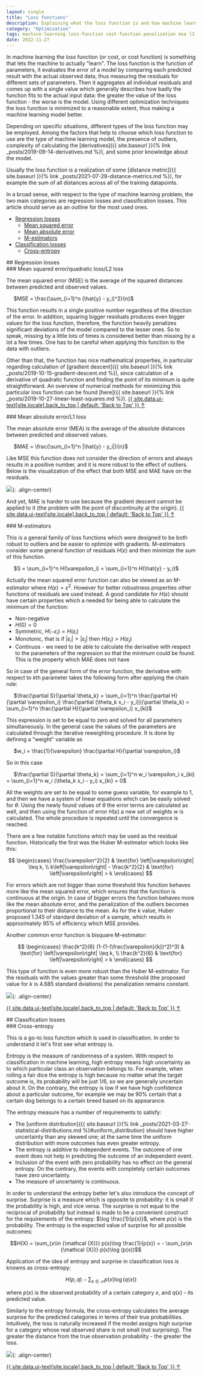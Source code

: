 ```yaml
---
layout: single
title: "Loss functions"
description: Explaining what the loss function is and how machine learning utilizes it
category: "Optimization"
tags: machine-learning loss-function cost-function penalization mse l2 mean-squared-error quadratic-loss l1 mean-absolute-error mae m-estimator huber-loss bisquare-loss-function entropy cross-entropy
date: 2022-11-27
---
```


In machine learning the loss function (or cost, or cost function) is something that lets the machine to actually "learn". The loss function is the function of parameters, it evaluates the error of a model by comparing each predicted result with the actual observed data, thus measuring the residuals for different sets of parameters. Then it aggregates all individual residuals and comes up with a single value which generally describes how badly the function fits to the actual input data: the greater the value of the loss function - the worse is the model. Using different optimization techniques the loss function is minimized to a reasonable extent, thus making a machine learning model better.

Depending on specific situations, different types of the loss function may be employed. Among the factors that help to choose which loss function to use are the type of machine learning model, the presence of outliers, complexity of calculating the [derivatives]({{ site.baseurl }}{% link _posts/2019-09-14-derivatives.md %}), and some prior knowledge about the model.

Usually the loss function is a realization of some [distance metric]({{ site.baseurl }}{% link _posts/2021-07-29-distance-metrics.md %}), for example the sum of all distances across all of the training datapoints.

In a broad sense, with respect to the type of machine learning problem, the two main categories are regression losses and classification losses. This article should serve as an outline for the most used ones.

* [Regression losses](#regression_loss)
  * [Mean squared error](#mse)
  * [Mean absolute error](#mae)
  * [M-estimators](#m_estimators)
* [Classification losses](#classification_loss)
  * [Cross-entropy](#entropy)

<div id='regression_loss'/>
## Regression losses

<div id='mse'/>
### Mean squared error/quadratic loss/L2 loss

The mean squared error (MSE) is the average of the squared distances between predicted and observed values.

&nbsp;&nbsp;&nbsp;&nbsp;
$MSE = \frac{\sum_{i=1}^n (\hat{y} - y_i)^2}{n}$

This function results in a single positive number regardless of the direction of the error. In addition, squaring bigger residuals produces even bigger values for the loss function, therefore, the function heavily penalizes significant deviations of the model compared to the lesser ones. So to speak, missing by a little lots of times is considered better than missing by a lot a few times. One has to be careful when applying this function to the data with outliers.

Other than that, the function has nice mathematical properties, in particular regarding calculation of [gradient descent]({{ site.baseurl }}{% link _posts/2019-10-15-gradient-descent.md %}), since calculation of a derivative of quadratic function and finding the point of its minimum is quite straightforward.
An overview of numerical methods for minimizing this particular loss function can be found [here]({{ site.baseurl }}{% link _posts/2019-10-27-linear-least-squares.md %}).
<a href="#page-title" class="back-to-top">{{ site.data.ui-text[site.locale].back_to_top | default: 'Back to Top' }} &uarr;</a>

<div id='mae'/>
### Mean absolute error/L1 loss

The mean absolute error (MEA) is the average of the absolute distances between predicted and observed values.

&nbsp;&nbsp;&nbsp;&nbsp;
$MAE = \frac{\sum_{i=1}^n |\hat{y} - y_i|}{n}$

Like MSE this function does not consider the direction of errors and always results in a positive number, and it is more robust to the effect of outliers. Below is the visualization of the effect that both MSE and MAE have on the residuals.

![](/assets/images/optimization/absolute_and_squared_error.png){: .align-center}

And yet, MAE is harder to use because the gradient descent cannot be applied to it (the problem with the point of discontinuity at the origin).
<a href="#page-title" class="back-to-top">{{ site.data.ui-text[site.locale].back_to_top | default: 'Back to Top' }} &uarr;</a>

<div id='m_estimators'/>
### M-estimators

This is a general family of loss functions which were designed to be both robust to outliers and be easier to optimize with gradients. M-estimators consider some general function of residuals $H(\varepsilon)$ and then minimize the sum of this function.

&nbsp;&nbsp;&nbsp;&nbsp;
$S = \sum_{i=1}^n H(\varepsilon_i) = \sum_{i=1}^n H(\hat{y} - y_i)$

Actually the mean squared error function can also be viewed as an M-estimator where $H(\varepsilon)=\varepsilon^2$. However for better robustness properties other functions of residuals are used instead. A good candidate for $H(\varepsilon)$ should have certain properties which a needed for being able to calculate the minimum of the function:

 * Non-negative
 * $H(0) = 0$
 * Symmetric, $H(-\varepsilon_i) = H(\varepsilon_i)$
 * Monotonic, that is if $\lvert\varepsilon_i \rvert > \lvert\varepsilon_j \rvert$ then $H(\varepsilon_i) > H(\varepsilon_j)$
 * Continuos - we need to be able to calculate the derivative with respect to the parameters of the regression so that the minimum could be found. This is the property which MAE does not have

So in case of the general form of the error function, the derivative with respect to $k$th parameter takes the following form after applying the chain rule:

&nbsp;&nbsp;&nbsp;&nbsp;
$\frac{\partial S}{\partial \theta_k} = \sum_{i=1}^n \frac{\partial H}{\partial \varepsilon_i}  \frac{\partial (\theta_k x_i - y_i)}{\partial \theta_k} = \sum_{i=1}^n \frac{\partial H}{\partial \varepsilon_i} x_{ki}$

This expression is set to be equal to zero and solved for all parameters simultaneously. In the general case the values of the parameters are calculated through the iterative reweighting procedure. It is done by defining a "weight" variable as

&nbsp;&nbsp;&nbsp;&nbsp;
$w_i = \frac{1}{\varepsilon} \frac{\partial H}{\partial \varepsilon_i}$

So in this case

&nbsp;&nbsp;&nbsp;&nbsp;
$\frac{\partial S}{\partial \theta_k} = \sum_{i=1}^n w_i \varepsilon_i x_{ki} = \sum_{i=1}^n w_i (\theta_k x_i - y_i) x_{ki} = 0$

All the weights are set to be equal to some guess variable, for example to 1, and then we have a system of linear equations which can be easily solved for $\theta$. Using the newly found values of $\theta$ the error terms are calculated as well, and then using the function of error $H(\varepsilon)$ a new set of weights $w$ is calculated. The whole procedure is repeated until the convergence is reached.

There are a few notable functions which may be used as the residual function. Historically the first was the Huber M-estimator which looks like this:

$$
\begin{cases}
\frac{\varepsilon^2}{2} & \text{for} \left|\varepsilon\right| \leq k, \\
k\left|\varepsilon\right| - \frac{k^2}{2} & \text{for} \left|\varepsilon\right| > k
\end{cases}
$$

For errors which are not bigger than some threshold this function behaves more like the mean squared error, which ensures that the function is continuous at the origin. In case of bigger errors the function behaves more like the mean absolute error, and the penalization of the outliers becomes proportional to their distance to the mean. As for the $k$ value, Huber proposed 1.345 of standard deviation of a sample, which results in approximately 95% of efficiency which MSE provides.

Another common error function is bisquare M-estimator:

$$
\begin{cases}
\frac{k^2}{6} (1-(1-(\frac{\varepsilon}{k})^2)^3) & \text{for} \left|\varepsilon\right| \leq k, \\
\frac{k^2}{6} & \text{for} \left|\varepsilon\right| > k
\end{cases}
$$

This type of function is even more robust than the Huber M-estimator. For the residuals with the values greater than some threshold (the proposed value for $k$ is 4.685 standard dviations) the penalization remains constant.

![](/assets/images/optimization/m_estimators_loss.png){: .align-center}

<a href="#page-title" class="back-to-top">{{ site.data.ui-text[site.locale].back_to_top | default: 'Back to Top' }} &uarr;</a>

<div id='classification_loss'/>
## Classification losses

<div id='entropy'/>
### Cross-entropy

This is a go-to loss function which is used in classification. In order to understand it let's first see what entropy is.

Entropy is the measure of randomness of a system. With respect to classification in machine learning, high entropy means high uncertainty as to which particular class an observation belongs to. For example, when rolling a fair dice the entropy is high because no matter what the target outcome is, its probability will be just 1/6, so we are generally uncertain about it. On the contrary, the entropy is low if we have high confidence about a particular outcome, for example we may be 90% certain that a certain dog belongs to a certain breed based on its appearance.

The entropy measure has a number of requirements to satisfy:
 * The [uniform distribution]({{ site.baseurl }}{% link _posts/2021-03-27-statistical-distributions.md %}#uniform_distribution) should have higher uncertainty than any skewed one; at the same time the uniform distribution with more outcomes has even greater entropy.
 * The entropy is additive to independent events. The outcome of one event does not help in predicting the outcome of an independent event.
 * Inclusion of the event with zero probability has no effect on the general entropy. On the contrary, the events with completely certain outcomes have zero uncertainty.
 * The measure of uncertainty is continuous.

In order to understand the entropy better let's also introduce the concept of surprise. Surprise is a measure which is opposite to probability: it is small if the probability is high, and vice versa. The surprise is not equal to the reciprocal of probability but instead is made to be a convenient construct for the requirements of the entropy: $\log \frac{1}{p(x)}$, where $p(x)$ is the probability. The entropy is the expected value of surprise for all possible outcomes:

$$H(X) = \sum_{x\in {\mathcal {X}}} p(x)\log \frac{1}{p(x)} = - \sum_{x\in {\mathcal {X}}} p(x)\log (p(x))$$

Application of the idea of entropy and surprise in classification loss is knowns as cross-entropy:

$$H(p, q)- \sum_{x\in {\mathcal {X}}} p(x) \log (q(x))$$

where $p(x)$ is the observed probability of a certain category $x$, and $q(x)$ - its predicted value.

Similarly to the entropy formula, the cross-entropy calculates the average surprise for the predicted categories in terms of their true probabilities. Intuitively, the loss is naturally increased if the model assigns high surprise for a category whose real observed share is not small (not surprising). The greater the distance from the true observation probability - the greater the loss.

![](/assets/images/optimization/cross_entropy.png){: .align-center}

<a href="#page-title" class="back-to-top">{{ site.data.ui-text[site.locale].back_to_top | default: 'Back to Top' }} &uarr;</a>